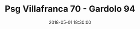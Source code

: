 ---
title: Psg Villafranca 70 - Gardolo 94
date: 2018-05-01 18:30:00
squadra-a: Psg Villafranca
punteggio-a: 94
squadra-b: Bc Gardolo
punteggio-b: 70
partite/squadra: serie-d-17-18
luogo: PALESTRA ISTITUTO CARLO ANTI
categoria: serie d
---